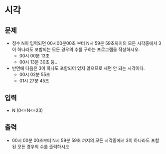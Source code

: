 # 시각

## 문제
* 정수 N이 입력되면 00시00분00초 부터 N시 59분 59초까지의 모든 시각중에서 3이 하나라도 포함되는 모든 경우의 수를 구하는 프로그램을 작성하시오.
  * 00시 00분 13초
  * 00시 13분 30초 등..
* 반면에 다음은 3이 하나도 포함되어 있지 않으므로 세면 안 되는 시각이다.
  * 00시 02분 55초
  * 01시 27분 45초

## 입력
* N (0<=N<=23)

## 출력
* 00시 00분 00초부터 N시 59분 59초 까지의 모든 시각중에서 3이 하나라도 포함된 모든 경우의 수를 출력하시오
